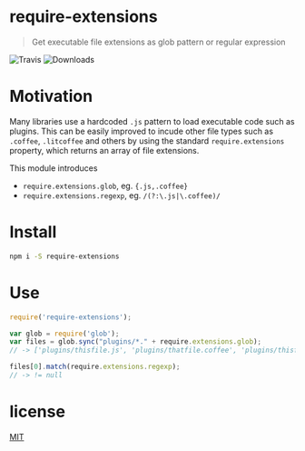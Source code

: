 require-extensions
==================

> Get executable file extensions as glob pattern or regular expression

![Travis](https://img.shields.io/travis/AndreasPizsa/require-extensions.svg?style=flat-square)
![Downloads](https://img.shields.io/npm/dm/require-extensions.svg?style=flat-square)

# Motivation
Many libraries use a hardcoded `.js` pattern to load executable code such as plugins. This can be easily improved to incude other file types such as `.coffee`, `.litcoffee` and others by using the standard `require.extensions` property, which returns an array of file extensions.

This module introduces
+ `require.extensions.glob`, eg. `{.js,.coffee}`
+ `require.extensions.regexp`, eg. `/(?:\.js|\.coffee)/` 

# Install
```bash
npm i -S require-extensions
```

# Use
```javascript
require('require-extensions');

var glob = require('glob');
var files = glob.sync("plugins/*." + require.extensions.glob);
// -> ['plugins/thisfile.js', 'plugins/thatfile.coffee', 'plugins/thisfile.litcoffee']

files[0].match(require.extensions.regexp);
// -> != null
```

# license
[MIT](LICENSE)
